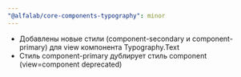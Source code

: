 ```yaml
---
"@alfalab/core-components-typography": minor
---
```


- Добавлены новые стили (component-secondary и component-primary) для view компонента Typography.Text 
- Стиль component-primary дублирует стиль component (view=component deprecated) 
